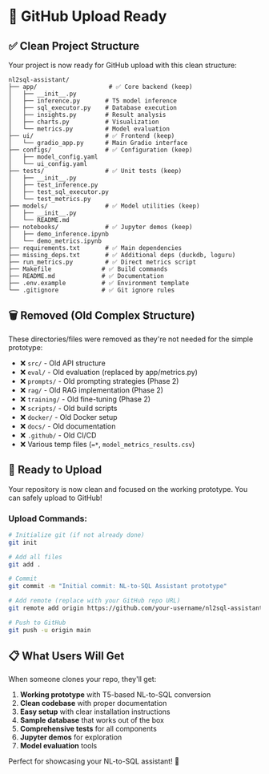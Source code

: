 # 📁 GitHub Upload Ready

## ✅ Clean Project Structure

Your project is now ready for GitHub upload with this clean structure:

```
nl2sql-assistant/
├── app/                    # ✅ Core backend (keep)
│   ├── __init__.py
│   ├── inference.py       # T5 model inference
│   ├── sql_executor.py    # Database execution
│   ├── insights.py        # Result analysis
│   ├── charts.py          # Visualization
│   └── metrics.py         # Model evaluation
├── ui/                    # ✅ Frontend (keep)
│   └── gradio_app.py      # Main Gradio interface
├── configs/               # ✅ Configuration (keep)
│   ├── model_config.yaml
│   └── ui_config.yaml
├── tests/                 # ✅ Unit tests (keep)
│   ├── __init__.py
│   ├── test_inference.py
│   ├── test_sql_executor.py
│   └── test_metrics.py
├── models/                # ✅ Model utilities (keep)
│   ├── __init__.py
│   └── README.md
├── notebooks/             # ✅ Jupyter demos (keep)
│   ├── demo_inference.ipynb
│   └── demo_metrics.ipynb
├── requirements.txt       # ✅ Main dependencies
├── missing_deps.txt       # ✅ Additional deps (duckdb, loguru)
├── run_metrics.py         # ✅ Direct metrics script
├── Makefile              # ✅ Build commands
├── README.md             # ✅ Documentation
├── .env.example          # ✅ Environment template
└── .gitignore            # ✅ Git ignore rules
```

## 🗑️ Removed (Old Complex Structure)

These directories/files were removed as they're not needed for the simple prototype:

- ❌ `src/` - Old API structure
- ❌ `eval/` - Old evaluation (replaced by app/metrics.py)  
- ❌ `prompts/` - Old prompting strategies (Phase 2)
- ❌ `rag/` - Old RAG implementation (Phase 2)
- ❌ `training/` - Old fine-tuning (Phase 2)
- ❌ `scripts/` - Old build scripts
- ❌ `docker/` - Old Docker setup
- ❌ `docs/` - Old documentation
- ❌ `.github/` - Old CI/CD
- ❌ Various temp files (`=*`, `model_metrics_results.csv`)

## 🚀 Ready to Upload

Your repository is now clean and focused on the working prototype. You can safely upload to GitHub!

### Upload Commands:

```bash
# Initialize git (if not already done)
git init

# Add all files
git add .

# Commit
git commit -m "Initial commit: NL-to-SQL Assistant prototype"

# Add remote (replace with your GitHub repo URL)
git remote add origin https://github.com/your-username/nl2sql-assistant.git

# Push to GitHub
git push -u origin main
```

## 📋 What Users Will Get

When someone clones your repo, they'll get:

1. **Working prototype** with T5-based NL-to-SQL conversion
2. **Clean codebase** with proper documentation
3. **Easy setup** with clear installation instructions
4. **Sample database** that works out of the box
5. **Comprehensive tests** for all components
6. **Jupyter demos** for exploration
7. **Model evaluation** tools

Perfect for showcasing your NL-to-SQL assistant! 🎉
